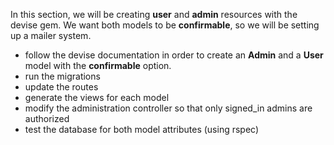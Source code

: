 In this section, we will be creating **user** and **admin** resources with the devise gem.
We want both models to be **confirmable**, so we will be setting up a mailer system.

* follow the devise documentation in order to create an **Admin** and a **User** model with the **confirmable** option.
* run the migrations  
* update the routes
* generate the views for each model
* modify the administration controller so that only signed_in admins are authorized
* test the database for both model attributes (using rspec)
